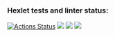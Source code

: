 ### Hexlet tests and linter status:
[![Actions Status](https://github.com/AndrejYaotsin/backend-project-lvl1/workflows/hexlet-check/badge.svg)](https://github.com/AndrejYaotsin/backend-project-lvl1/actions)
<a href="https://codeclimate.com/github/codeclimate/codeclimate/maintainability"><img src="https://api.codeclimate.com/v1/badges/a99a88d28ad37a79dbf6/maintainability" /></a>
<a href="https://codeclimate.com/github/codeclimate/codeclimate/test_coverage"><img src="https://api.codeclimate.com/v1/badges/a99a88d28ad37a79dbf6/test_coverage" /></a>
<a href="https://asciinema.org/a/505393" target="_blank"><img src="https://asciinema.org/a/505393.svg" /></a>

